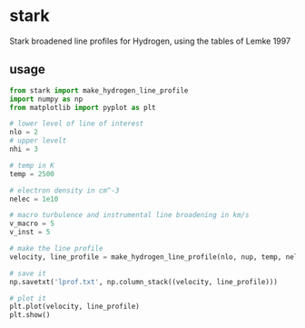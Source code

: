 # stark
Stark broadened line profiles for Hydrogen, using the tables of Lemke 1997

## usage

```python
from stark import make_hydrogen_line_profile
import numpy as np
from matplotlib import pyplot as plt

# lower level of line of interest
nlo = 2
# upper levelt
nhi = 3

# temp in K
temp = 2500

# electron density in cm^-3
nelec = 1e10

# macro turbulence and instrumental line broadening in km/s
v_macro = 5
v_inst = 5

# make the line profile
velocity, line_profile = make_hydrogen_line_profile(nlo, nup, temp, nelec, v_inst, v_macro)

# save it
np.savetxt('lprof.txt', np.column_stack((velocity, line_profile)))

# plot it
plt.plot(velocity, line_profile)
plt.show()
```


